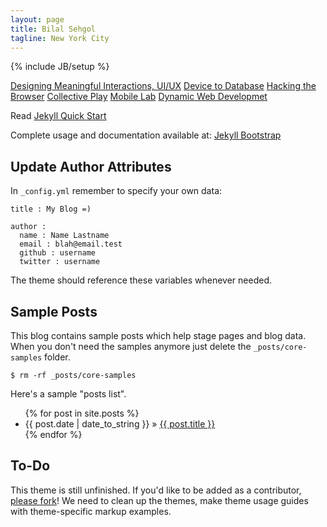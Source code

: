 ```yaml
---
layout: page
title: Bilal Sehgol
tagline: New York City
---
```

{% include JB/setup %}

[Designing Meaningful Interactions, UI/UX](bsehgol.github.io/dmi)
[Device to Database](bsehgol.github.io/devicetodatabase)
[Hacking the Browser](https://github.com/bsehgol/hackingthebrowser)
[Collective Play](https://github.com/bsehgol/collectiveplay)
[Mobile Lab](bsehgol.github.io/mobilelab)
[Dynamic Web Developmet](https://github.com/bsehgol/dwd)

Read [Jekyll Quick Start](http://jekyllbootstrap.com/usage/jekyll-quick-start.html)

Complete usage and documentation available at: [Jekyll Bootstrap](http://jekyllbootstrap.com)

## Update Author Attributes

In `_config.yml` remember to specify your own data:
    
    title : My Blog =)
    
    author :
      name : Name Lastname
      email : blah@email.test
      github : username
      twitter : username

The theme should reference these variables whenever needed.
    
## Sample Posts

This blog contains sample posts which help stage pages and blog data.
When you don't need the samples anymore just delete the `_posts/core-samples` folder.

    $ rm -rf _posts/core-samples

Here's a sample "posts list".

<ul class="posts">
  {% for post in site.posts %}
    <li><span>{{ post.date | date_to_string }}</span> &raquo; <a href="{{ BASE_PATH }}{{ post.url }}">{{ post.title }}</a></li>
  {% endfor %}
</ul>

## To-Do

This theme is still unfinished. If you'd like to be added as a contributor, [please fork](http://github.com/plusjade/jekyll-bootstrap)!
We need to clean up the themes, make theme usage guides with theme-specific markup examples.



